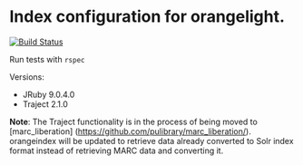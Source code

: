 Index configuration for orangelight.
=====================================
[![Build Status](https://travis-ci.org/pulibrary/orangeindex.png?branch=development)](https://travis-ci.org/pulibrary/orangeindex)

Run tests with `rspec`

Versions:
* JRuby 9.0.4.0
* Traject 2.1.0

**Note**: The Traject functionality is in the process of being moved to [marc_liberation]
(https://github.com/pulibrary/marc_liberation/).  orangeindex will be updated to retrieve data
already converted to Solr index format instead of retrieving MARC data and converting it.
